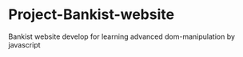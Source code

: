 # Project-Bankist-website
Bankist website develop for learning advanced dom-manipulation by javascript
